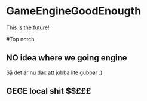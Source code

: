 # GameEngineGoodEnougth

This is the future!

#Top notch

## NO idea where we going engine 

Så det är nu dax att jobba lite gubbar :)

## GEGE local shit $$£££
